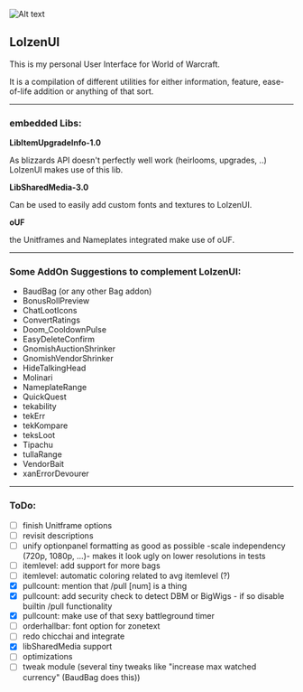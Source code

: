 ![Alt text](http://abload.de/img/wowscrnshot_112417_185tsk5.jpg "Screenshot1")

## LolzenUI
This is my personal User Interface for World of Warcraft.

It is a compilation of different utilities for either information, feature, ease-of-life addition or anything of that sort.

------
### embedded Libs:
**LibItemUpgradeInfo-1.0**

As blizzards API doesn't perfectly well work (heirlooms, upgrades, ..) LolzenUI makes use of this lib.

**LibSharedMedia-3.0**

Can be used to easily add custom fonts and textures to LolzenUI.

**oUF**

the Unitframes and Nameplates integrated make use of oUF.

------
### Some AddOn Suggestions to complement LolzenUI:
- BaudBag (or any other Bag addon)
- BonusRollPreview
- ChatLootIcons
- ConvertRatings
- Doom_CooldownPulse
- EasyDeleteConfirm
- GnomishAuctionShrinker
- GnomishVendorShrinker
- HideTalkingHead
- Molinari
- NameplateRange
- QuickQuest
- tekability
- tekErr
- tekKompare
- teksLoot
- Tipachu
- tullaRange
- VendorBait
- xanErrorDevourer

------
### ToDo:
- [ ] finish Unitframe options
- [ ] revisit descriptions
- [ ] unify optionpanel formatting as good as possible
-scale independency (720p, 1080p, ...)- makes it look ugly on lower resolutions in tests
- [ ] itemlevel: add support for more bags
- [ ] itemlevel: automatic coloring related to avg itemlevel (?)
- [x] pullcount: mention that /pull [num] is a thing
- [x] pullcount: add security check to detect DBM or BigWigs - if so disable builtin /pull functionality
- [x] pullcount: make use of that sexy battleground timer
- [ ] orderhallbar: font option for zonetext
- [ ] redo chicchai and integrate
- [x] libSharedMedia support
- [ ] optimizations
- [ ] tweak module (several tiny tweaks like "increase max watched currency" (BaudBag does this))